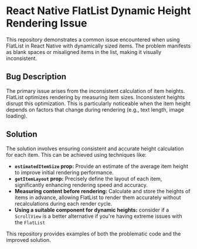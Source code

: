 # React Native FlatList Dynamic Height Rendering Issue

This repository demonstrates a common issue encountered when using FlatList in React Native with dynamically sized items. The problem manifests as blank spaces or misaligned items in the list, making it visually inconsistent.

## Bug Description

The primary issue arises from the inconsistent calculation of item heights.  FlatList optimizes rendering by measuring item sizes. Inconsistent heights disrupt this optimization. This is particularly noticeable when the item height depends on factors that change during rendering (e.g., text length, image loading).

## Solution

The solution involves ensuring consistent and accurate height calculation for each item. This can be achieved using techniques like:

*   **`estimatedItemSize` prop:** Provide an estimate of the average item height to improve initial rendering performance.
*   **`getItemLayout` prop:**  Precisely define the layout of each item, significantly enhancing rendering speed and accuracy.
*   **Measuring content before rendering:** Calculate and store the heights of items in advance, allowing FlatList to render them accurately without recalculations during each render cycle.
*   **Using a suitable component for dynamic heights:** consider if a `ScrollView` is a better alternative if you're having extreme issues with the `FlatList`

This repository provides examples of both the problematic code and the improved solution.